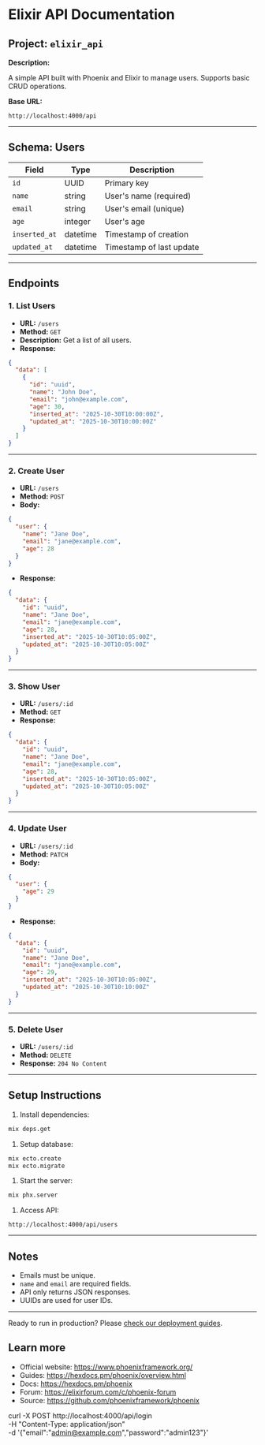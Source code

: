 # Elixir API Documentation

## Project: `elixir_api`

**Description:**

A simple API built with Phoenix and Elixir to manage users. Supports basic CRUD operations.

**Base URL:**

```
http://localhost:4000/api
```

---

## Schema: Users

| Field | Type | Description |
| --- | --- | --- |
| `id` | UUID | Primary key |
| `name` | string | User's name (required) |
| `email` | string | User's email (unique) |
| `age` | integer | User's age |
| `inserted_at` | datetime | Timestamp of creation |
| `updated_at` | datetime | Timestamp of last update |

---

## Endpoints

### 1. List Users

- **URL:** `/users`
- **Method:** `GET`
- **Description:** Get a list of all users.
- **Response:**

```json
{
  "data": [
    {
      "id": "uuid",
      "name": "John Doe",
      "email": "john@example.com",
      "age": 30,
      "inserted_at": "2025-10-30T10:00:00Z",
      "updated_at": "2025-10-30T10:00:00Z"
    }
  ]
}
```

---

### 2. Create User

- **URL:** `/users`
- **Method:** `POST`
- **Body:**

```json
{
  "user": {
    "name": "Jane Doe",
    "email": "jane@example.com",
    "age": 28
  }
}
```

- **Response:**

```json
{
  "data": {
    "id": "uuid",
    "name": "Jane Doe",
    "email": "jane@example.com",
    "age": 28,
    "inserted_at": "2025-10-30T10:05:00Z",
    "updated_at": "2025-10-30T10:05:00Z"
  }
}
```

---

### 3. Show User

- **URL:** `/users/:id`
- **Method:** `GET`
- **Response:**

```json
{
  "data": {
    "id": "uuid",
    "name": "Jane Doe",
    "email": "jane@example.com",
    "age": 28,
    "inserted_at": "2025-10-30T10:05:00Z",
    "updated_at": "2025-10-30T10:05:00Z"
  }
}
```

---

### 4. Update User

- **URL:** `/users/:id`
- **Method:** `PATCH`
- **Body:**

```json
{
  "user": {
    "age": 29
  }
}
```

- **Response:**

```json
{
  "data": {
    "id": "uuid",
    "name": "Jane Doe",
    "email": "jane@example.com",
    "age": 29,
    "inserted_at": "2025-10-30T10:05:00Z",
    "updated_at": "2025-10-30T10:10:00Z"
  }
}
```

---

### 5. Delete User

- **URL:** `/users/:id`
- **Method:** `DELETE`
- **Response:** `204 No Content`

---

## Setup Instructions

1. Install dependencies:

```bash
mix deps.get
```

1. Setup database:

```bash
mix ecto.create
mix ecto.migrate
```

1. Start the server:

```bash
mix phx.server
```

1. Access API:

```
http://localhost:4000/api/users
```

---

## Notes

- Emails must be unique.
- `name` and `email` are required fields.
- API only returns JSON responses.
- UUIDs are used for user IDs.
---
Ready to run in production? Please [check our deployment guides](https://hexdocs.pm/phoenix/deployment.html).

## Learn more

* Official website: https://www.phoenixframework.org/
* Guides: https://hexdocs.pm/phoenix/overview.html
* Docs: https://hexdocs.pm/phoenix
* Forum: https://elixirforum.com/c/phoenix-forum
* Source: https://github.com/phoenixframework/phoenix


curl -X POST http://localhost:4000/api/login \
  -H "Content-Type: application/json" \
  -d '{"email":"admin@example.com","password":"admin123"}'